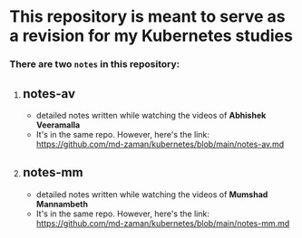 # This repository is meant to serve as a revision for my Kubernetes studies

### There are two ```notes``` in this repository:
1. ## notes-av
    - detailed notes written while watching the videos of **Abhishek Veeramalla**
    - It's in the same repo. However, here's the link: \
        https://github.com/md-zaman/kubernetes/blob/main/notes-av.md

2. ## notes-mm
    - detailed notes written while watching the videos of **Mumshad Mannambeth**
    - It's in the same repo. However, here's the link: \
        https://github.com/md-zaman/kubernetes/blob/main/notes-mm.md
